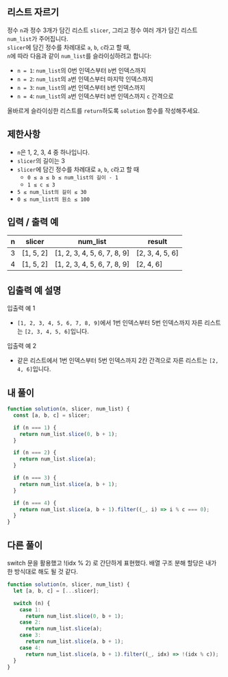 ## 리스트 자르기

정수 `n`과 정수 3개가 담긴 리스트 `slicer`, 그리고 정수 여러 개가 담긴 리스트 `num_list`가 주어집니다.  
`slicer`에 담긴 정수를 차례대로 `a`, `b`, `c`라고 할 때,  
`n`에 따라 다음과 같이 `num_list`를 슬라이싱하려고 합니다:

- `n = 1`: `num_list`의 0번 인덱스부터 `b`번 인덱스까지
- `n = 2`: `num_list`의 `a`번 인덱스부터 마지막 인덱스까지
- `n = 3`: `num_list`의 `a`번 인덱스부터 `b`번 인덱스까지
- `n = 4`: `num_list`의 `a`번 인덱스부터 `b`번 인덱스까지 `c` 간격으로

올바르게 슬라이싱한 리스트를 `return`하도록 `solution` 함수를 작성해주세요.

## 제한사항

- `n`은 1, 2, 3, 4 중 하나입니다.
- `slicer`의 길이는 3
- `slicer`에 담긴 정수를 차례대로 `a`, `b`, `c`라고 할 때
  - `0 ≤ a ≤ b ≤ num_list의 길이 - 1`
  - `1 ≤ c ≤ 3`
- `5 ≤ num_list의 길이 ≤ 30`
- `0 ≤ num_list의 원소 ≤ 100`

## 입력 / 출력 예

| n   | slicer    | num_list                    | result          |
| --- | --------- | --------------------------- | --------------- |
| 3   | [1, 5, 2] | [1, 2, 3, 4, 5, 6, 7, 8, 9] | [2, 3, 4, 5, 6] |
| 4   | [1, 5, 2] | [1, 2, 3, 4, 5, 6, 7, 8, 9] | [2, 4, 6]       |

## 입출력 예 설명

입출력 예 1

- `[1, 2, 3, 4, 5, 6, 7, 8, 9]`에서 1번 인덱스부터 5번 인덱스까지 자른 리스트는 `[2, 3, 4, 5, 6]`입니다.

입출력 예 2

- 같은 리스트에서 1번 인덱스부터 5번 인덱스까지 2칸 간격으로 자른 리스트는 `[2, 4, 6]`입니다.

## 내 풀이

```js
function solution(n, slicer, num_list) {
  const [a, b, c] = slicer;

  if (n === 1) {
    return num_list.slice(0, b + 1);
  }

  if (n === 2) {
    return num_list.slice(a);
  }

  if (n === 3) {
    return num_list.slice(a, b + 1);
  }

  if (n === 4) {
    return num_list.slice(a, b + 1).filter((_, i) => i % c === 0);
  }
}
```

## 다른 풀이

switch 문을 활용했고 !(idx % 2) 로 간단하게 표현했다. 배열 구조 분해 할당은 내가 한 방식대로 해도 될 것 같다.

```js
function solution(n, slicer, num_list) {
  let [a, b, c] = [...slicer];

  switch (n) {
    case 1:
      return num_list.slice(0, b + 1);
    case 2:
      return num_list.slice(a);
    case 3:
      return num_list.slice(a, b + 1);
    case 4:
      return num_list.slice(a, b + 1).filter((_, idx) => !(idx % c));
  }
}
```
